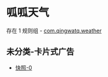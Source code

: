 # 呱呱天气

存在 1 规则组 - [com.qingwatq.weather](/src/apps/com.qingwatq.weather.ts)

## 未分类-卡片式广告

- [快照-0](https://i.gkd.li/i/13476350)
